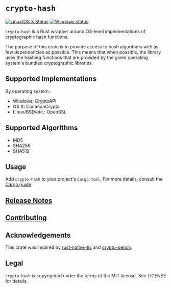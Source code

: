 # `crypto-hash`

[![Linux/OS X Status](https://travis-ci.org/malept/crypto-hash.svg?branch=master)](https://travis-ci.org/malept/crypto-hash)
[![Windows status](https://ci.appveyor.com/api/projects/status/xwc9nb4633b5n67r?svg=true)](https://ci.appveyor.com/project/malept/crypto-hash)

`crypto-hash` is a Rust wrapper around OS-level implementations of cryptographic hash functions.

The purpose of this crate is to provide access to hash algorithms with as few dependencies as
possible. This means that when possible, the library uses the hashing functions that are provided by
the given operating system's bundled cryptographic libraries.

## Supported Implementations

By operating system:

* Windows: CryptoAPI
* OS X: CommonCrypto
* Linux/BSD/etc.: OpenSSL

## Supported Algorithms

* MD5
* SHA256
* SHA512

## Usage

Add `crypto-hash` to your project's `Cargo.toml`. For more details, consult the
[Cargo guide](http://doc.crates.io/guide.html#adding-dependencies).

## [Release Notes](https://github.com/malept/crypto-hash/blob/master/NEWS.md)

## [Contributing](https://github.com/malept/crypto-hash/blob/master/CONTRIBUTING.md)

## Acknowledgements

This crate was inspired by [rust-native-tls](https://github.com/sfackler/rust-native-tls) and
[crypto-bench](https://github.com/briansmith/crypto-bench).

## Legal

`crypto-hash` is copyrighted under the terms of the MIT license. See LICENSE for details.
